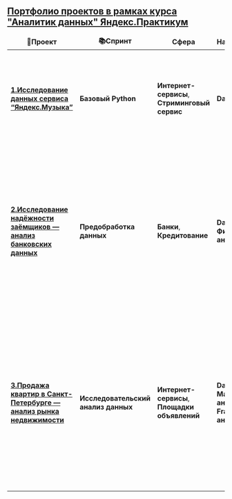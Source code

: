 ## <a href="https://practicum.yandex.ru/data-analyst/" target="_blank"><b>Портфолио проектов в рамках курса "Аналитик данных" Яндекс.Практикум</b></a>

<table>
  <thead align="center">
    <tr border: none;>
      <td><b>📝Проект</b></td>
      <td><b>📚Спринт</b></td>
      <td><b>Сфера</b></td>
      <td><b>Направление</b></td>
      <td><b>⭐Стэк</b></td>
      <td><b>Задачи проекта</b></td>
      <td><b>Описание проекта</b></td>
    </tr>
  </thead>
  <tbody>
    <tr>
      <td><a href="https://github.com/thmsgbrt/react-simple-pull-to-refresh"><b>1.Исследование данных сервиса “Яндекс.Музыка”</b></a></td>
      <td><b>Базовый Python </b></td>
      <td><b>Интернет-сервисы</b>, <b>Стриминговый сервис</b></td>
      <td><b>Data Analyst</b></td>
      <td><b>Python</b>, <b>Pandas</b></td>
      <td>На реальных данных Яндекс.Музыки c помощью библиотеки Pandas и её возможностей проверить данные и сравнить поведение и предпочтения пользователей двух столиц — Москвы и Санкт-Петербурга.</td>
      <td>На реальных данных Яндекс.Музыки обработали и сравнили поведение пользователей двух столиц, определив их предпочтения.</td>
    </tr>
    <tr>
      <td><a href="https://github.com/thmsgbrt/react-simple-pull-to-refresh"><b>2.Исследование надёжности заёмщиков — анализ банковских данных</b></a></td>
      <td><b>Предобработка данных</b></td>
      <td><b>Банки</b>, <b>Кредитование</b></td>
      <td><b>Data Analyst</b>, <b>Финансовый аналитик</b> </td>
      <td><b>Python</b>, <b>Pandas</b>, <b>Предобработка данных</b></td>
      <td>На основе статистики о платёжеспособности клиентов исследовать влияет ли семейное положение и количество детей клиента на факт возврата кредита в срок</td>
      <td>На основе данных кредитного отдела банка исследовал влияние семейного положения и количества детей на факт погашения кредита в срок. Была получена информация о данных. Определены и обработаны пропуски. Заменены типы данных на соответствующие хранящимся данным. Удалены дубликаты. Категоризация и декомпозиция данных.</td>
    </tr>
    <tr>
      <td><a href="https://github.com/thmsgbrt/react-simple-pull-to-refresh"><b>3.Продажа квартир в Санкт-Петербурге — анализ рынка недвижимости</b></a></td>
      <td><b>Исследовательский анализ данных</b></td>
      <td><b>Интернет-сервисы</b>, <b>Площадки объявлений</b></td>
      <td><b>Data Analyst</b>, <b>Маркетинг-аналитик</b>, <b>Fraud-аналитик</b></td>
      <td><b>Python</b>, <b>Pandas</b>, <b>Предобработка данных</b>, <b>Исследовательский анализ данных</b>, <b>Matplotlib</b></td>
      <td>Используя данные сервиса Яндекс.Недвижимость, определить рыночную стоимость объектов недвижимости и типичные параметры квартир</td>
      <td>На основе данных сервиса Яндекс.Недвижимость определена рыночная стоимость объектов недвижимости разного типа, типичные параметры квартир, в зависимости от
удаленности от центра. Проведена предобработка данных. Добавлены новые данные.Построены гистограммы, боксплоты, диаграммы рассеивания.</td>
    </tr>



   
  </tbody>
</table>
